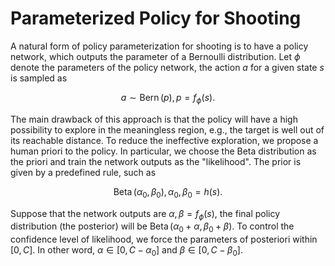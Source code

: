 # Parameterized Policy for Shooting

A natural form of policy parameterization for shooting is to have a policy network, which outputs the parameter of a Bernoulli distribution. Let $\phi$ denote the parameters of the policy network, the action $a$ for a given state $s$ is sampled as

$$
a \sim \operatorname{Bern}(p), p=f_\phi(s) .
$$

The main drawback of this approach is that the policy will have a high possibility to explore in the meaningless region, e.g., the target is well out of its reachable distance. To reduce the ineffective exploration, we propose a human priori to the policy. In particular, we choose the Beta distribution as the priori and train the network outputs as the "likelihood". The prior is given by a predefined rule, such as

$$
\operatorname{Beta}\left(\alpha_0, \beta_0\right), \alpha_0, \beta_0=h(s) .
$$

Suppose that the network outputs are $\alpha, \beta=f_\phi(s)$, the final policy distribution (the posterior) will be $\operatorname{Beta}\left(\alpha_0+\alpha, \beta_0+\beta\right)$. To control the confidence level of likelihood, we force the parameters of posteriori within $[0, C]$. In other word, $\alpha \in\left[0, C-\alpha_0\right]$ and $\beta \in\left[0, C-\beta_0\right]$.